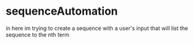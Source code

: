 # sequenceAutomation
in here im trying to create a sequence with a user's input that will list the sequence to the nth term
